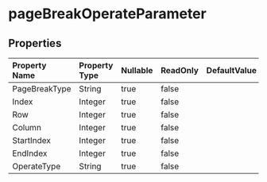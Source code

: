 # **pageBreakOperateParameter**

 

## **Properties**

| Property Name | Property Type | Nullable |  ReadOnly | DefaultValue | Description | 
| :- | :- | :- |:- |  :- | :- |
|PageBreakType|String|true|false |  ||
|Index|Integer|true|false |  ||
|Row|Integer|true|false |  ||
|Column|Integer|true|false |  ||
|StartIndex|Integer|true|false |  ||
|EndIndex|Integer|true|false |  ||
|OperateType|String|true|false |  ||

